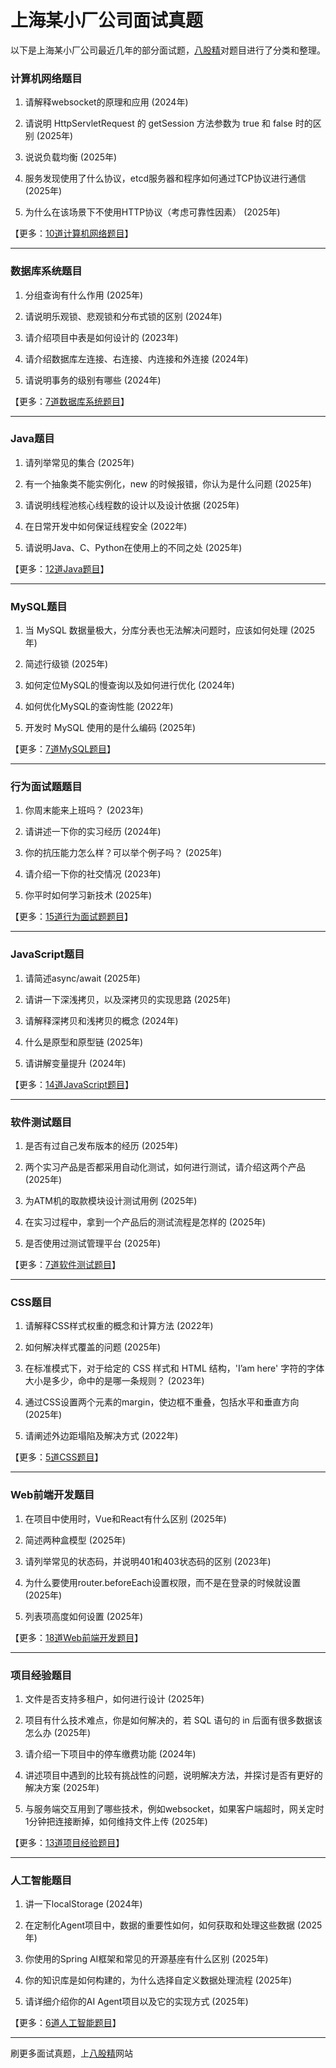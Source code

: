 # 上海某小厂公司面试真题

以下是上海某小厂公司最近几年的部分面试题，[八股精](https://www.bagujing.com)对题目进行了分类和整理。

### 计算机网络题目

1. 请解释websocket的原理和应用 (2024年) 

2. 请说明 HttpServletRequest 的 getSession 方法参数为 true 和 false 时的区别 (2025年) 

3. 说说负载均衡 (2025年) 

4. 服务发现使用了什么协议，etcd服务器和程序如何通过TCP协议进行通信 (2025年) 

5. 为什么在该场景下不使用HTTP协议（考虑可靠性因素） (2025年) 

【更多：[10道计算机网络题目](https://www.bagujing.com/companies)】


---

### 数据库系统题目

1. 分组查询有什么作用 (2025年) 

2. 请说明乐观锁、悲观锁和分布式锁的区别 (2024年) 

3. 请介绍项目中表是如何设计的 (2023年) 

4. 请介绍数据库左连接、右连接、内连接和外连接 (2024年) 

5. 请说明事务的级别有哪些 (2024年) 

【更多：[7道数据库系统题目](https://www.bagujing.com/companies)】


---

### Java题目

1. 请列举常见的集合 (2025年) 

2. 有一个抽象类不能实例化，new 的时候报错，你认为是什么问题 (2025年) 

3. 请说明线程池核心线程数的设计以及设计依据 (2025年) 

4. 在日常开发中如何保证线程安全 (2022年) 

5. 请说明Java、C、Python在使用上的不同之处 (2025年) 

【更多：[12道Java题目](https://www.bagujing.com/companies)】


---

### MySQL题目

1. 当 MySQL 数据量极大，分库分表也无法解决问题时，应该如何处理 (2025年) 

2. 简述行级锁 (2025年) 

3. 如何定位MySQL的慢查询以及如何进行优化 (2024年) 

4. 如何优化MySQL的查询性能 (2022年) 

5. 开发时 MySQL 使用的是什么编码 (2025年) 

【更多：[7道MySQL题目](https://www.bagujing.com/companies)】


---

### 行为面试题题目

1. 你周末能来上班吗？ (2023年) 

2. 请讲述一下你的实习经历 (2024年) 

3. 你的抗压能力怎么样？可以举个例子吗？ (2025年) 

4. 请介绍一下你的社交情况 (2023年) 

5. 你平时如何学习新技术 (2025年) 

【更多：[15道行为面试题题目](https://www.bagujing.com/companies)】


---

### JavaScript题目

1. 请简述async/await (2025年) 

2. 请讲一下深浅拷贝，以及深拷贝的实现思路 (2025年) 

3. 请解释深拷贝和浅拷贝的概念 (2024年) 

4. 什么是原型和原型链 (2025年) 

5. 请讲解变量提升 (2024年) 

【更多：[14道JavaScript题目](https://www.bagujing.com/companies)】


---

### 软件测试题目

1. 是否有过自己发布版本的经历 (2025年) 

2. 两个实习产品是否都采用自动化测试，如何进行测试，请介绍这两个产品 (2025年) 

3. 为ATM机的取款模块设计测试用例 (2025年) 

4. 在实习过程中，拿到一个产品后的测试流程是怎样的 (2025年) 

5. 是否使用过测试管理平台 (2025年) 

【更多：[7道软件测试题目](https://www.bagujing.com/companies)】


---

### CSS题目

1. 请解释CSS样式权重的概念和计算方法 (2022年) 

2. 如何解决样式覆盖的问题 (2025年) 

3. 在标准模式下，对于给定的 CSS 样式和 HTML 结构，'I’am here' 字符的字体大小是多少，命中的是哪一条规则？ (2023年) 

4. 通过CSS设置两个元素的margin，使边框不重叠，包括水平和垂直方向 (2025年) 

5. 请阐述外边距塌陷及解决方式 (2022年) 

【更多：[5道CSS题目](https://www.bagujing.com/companies)】


---

### Web前端开发题目

1. 在项目中使用时，Vue和React有什么区别 (2025年) 

2. 简述两种盒模型 (2025年) 

3. 请列举常见的状态码，并说明401和403状态码的区别 (2023年) 

4. 为什么要使用router.beforeEach设置权限，而不是在登录的时候就设置 (2025年) 

5. 列表项高度如何设置 (2025年) 

【更多：[18道Web前端开发题目](https://www.bagujing.com/companies)】


---

### 项目经验题目

1. 文件是否支持多租户，如何进行设计 (2025年) 

2. 项目有什么技术难点，你是如何解决的，若 SQL 语句的 in 后面有很多数据该怎么办 (2025年) 

3. 请介绍一下项目中的停车缴费功能 (2024年) 

4. 讲述项目中遇到的比较有挑战性的问题，说明解决方法，并探讨是否有更好的解决方案 (2025年) 

5. 与服务端交互用到了哪些技术，例如websocket，如果客户端超时，网关定时1分钟把连接断掉，如何维持文件上传 (2025年) 

【更多：[13道项目经验题目](https://www.bagujing.com/companies)】


---

### 人工智能题目

1. 讲一下localStorage (2024年) 

2. 在定制化Agent项目中，数据的重要性如何，如何获取和处理这些数据 (2025年) 

3. 你使用的Spring AI框架和常见的开源基座有什么区别 (2025年) 

4. 你的知识库是如何构建的，为什么选择自定义数据处理流程 (2025年) 

5. 请详细介绍你的AI Agent项目以及它的实现方式 (2025年) 

【更多：[6道人工智能题目](https://www.bagujing.com/companies)】


---

刷更多面试真题，上[八股精](https://www.bagujing.com)网站